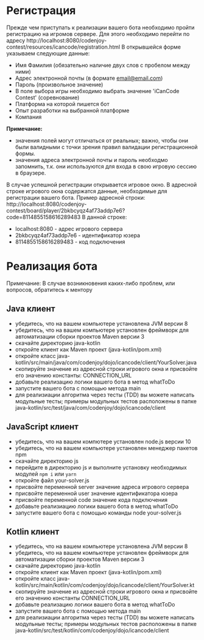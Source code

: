 # Регистрация
Прежде чем приступать к реализации вашего бота необходимо пройти регистрацию на игромов сервере.
Для этого необходимо перейти по адресу http://localhost:8080/codenjoy-contest/resources/icancode/registration.html
В открывшейся форме указываем следующие данные:
* Имя Фамилия (обязательно наличие двух слов с пробелом между ними)
* Адрес электронной почты (в формате email@email.com)
* Пароль (произвольное значение)
* В поле выбора игры необходимо выбрать значение 'iCanCode Contest' (соревнование)
* Платформа на которой пишется бот
* Опыт разработки на выбранной платформе
* Компания

**Примечание:**
* значения полей могут отличаться от реальных; важно, чтобы они были валидными с точки зрения правил валидации регистрационной формы.
* значения адреса электронной почты и пароль необходмо запомнить, т.к. они используются для входа в свою игровую сессию в браузере.

В случае успешной регистрации открывается игровое окно.
В адресной строке игрового окна содержатся данные, необходимые для регистрации вашего бота.
Пример адресной строки: http://localhost:8080/codenjoy-contest/board/player/2bkbcyqz4af73addp7e6?code=8114855158616289483
В данной строке:
* localhost:8080 - адрес игрового сервера
* 2bkbcyqz4af73addp7e6 - идентификатор юзера
* 8114855158616289483 - код подключения

# Реализация бота
Примечание: В случае возникновения каких-либо проблем, или вопросов, обратитесь к ментору

## Java клиент
* убедитесь, что на вашем компьютере установлена JVM версии 8
* убедитесь, что на вашем компьютере установлен фреймворк для автоматизации сборки проектов Maven версии 3
* скачайте директорию java-kotlin
* откройте клиент как Maven проект (java-kotlin/pom.xml)
* откройте класс java-kotlin/src/main/java/com/codenjoy/dojo/icancode/client/YourSolver.java
* скопируйте значение из адресной строки игрового окна и присвойте его значению константы: CONNECTION_URL
* добавьте реализацию логики вашего бота в метод whatToDo
* запустите вашего бота с помощью метода main
* для реализиации алгоритма через тесты (TDD) вы можете написать модульные тесты; примеры модульных тестов расположены в папке java-kotlin/src/test/java/com/codenjoy/dojo/icancode/client

## JavaScript клиент
* убедитесь, что на вашем компютере установлен node.js версии 10
* убедитесь, что на вашем компьютере установлен менеджер пакетов npm
* скачайте директорию js
* перейдите в директорию js и выполните установку необходимых модулей `npm i` или `yarn`
* откройте файл your-solver.js
* присвойте переменной server значение адреса игрового сервера
* присвойте переменной user значение идентификатора юзера
* присвойте переменной code значение кода подключения
* добавьте реализиацию логики вашего бота в метод whatToDo
* запустите вашего бота с помощью команды node your-solver.js

## Kotlin клиент
* убедитесь, что на вашем компьютере установлена JVM версии 8
* убедитесь, что на вашем компьютере установлен фреймворк для автоматизации сборки проектов Maven версии 3
* скачайте директорию java-kotlin
* откройте клиент как Maven проект (java-kotlin/pom.xml)
* откройте класс java-kotlin/src/main/kotlin/com/codenjoy/dojo/icancode/client/YourSolver.kt
* скопируйте значение из адресной строки игрового окна и присвойте его значению константы CONNECTION_URL
* добавьте реализацию логики вашего бота в метод whatToDo
* запустите вашего бота с помощью метода main
* для реализиации алгоритма через тесты (TDD) вы можете написать модульные тесты; примеры модульных тестов расположены в папке java-kotlin/src/test/kotlin/com/codenjoy/dojo/icancode/client
